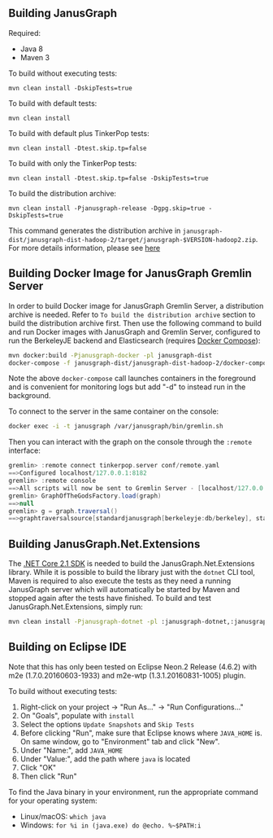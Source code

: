 Building JanusGraph
--------------

Required:

* Java 8
* Maven 3

To build without executing tests:

```
mvn clean install -DskipTests=true
```

To build with default tests:

```
mvn clean install
```

To build with default plus TinkerPop tests:

```
mvn clean install -Dtest.skip.tp=false
```

To build with only the TinkerPop tests:

```
mvn clean install -Dtest.skip.tp=false -DskipTests=true
```

To build the distribution archive:

```
mvn clean install -Pjanusgraph-release -Dgpg.skip=true -DskipTests=true
```
This command generates the distribution archive in `janusgraph-dist/janusgraph-dist-hadoop-2/target/janusgraph-$VERSION-hadoop2.zip`.
For more details information, please see [here](janusgraph-dist/README.md#building-zip-archives)

## Building Docker Image for JanusGraph Gremlin Server

In order to build Docker image for JanusGraph Gremlin Server, a
distribution archive is needed. Refer to `To build the distribution archive`
section to build the distribution archive first. Then use the following command
to build and run Docker images with JanusGraph and Gremlin Server, configured
to run the BerkeleyJE backend and Elasticsearch (requires [Docker Compose](https://docs.docker.com/compose/)):

```bash
mvn docker:build -Pjanusgraph-docker -pl janusgraph-dist
docker-compose -f janusgraph-dist/janusgraph-dist-hadoop-2/docker-compose.yml up
```

Note the above `docker-compose` call launches containers in the foreground and is convenient for monitoring logs but add "-d" to instead run in the background.

To connect to the server in the same container on the console:

```bash
docker exec -i -t janusgraph /var/janusgraph/bin/gremlin.sh
```

Then you can interact with the graph on the console through the `:remote` interface:

```groovy
gremlin> :remote connect tinkerpop.server conf/remote.yaml
==>Configured localhost/127.0.0.1:8182
gremlin> :remote console
==>All scripts will now be sent to Gremlin Server - [localhost/127.0.0.1:8182] - type ':remote console' to return to local mode
gremlin> GraphOfTheGodsFactory.load(graph)
==>null
gremlin> g = graph.traversal()
==>graphtraversalsource[standardjanusgraph[berkeleyje:db/berkeley], standard]
```

## Building JanusGraph.Net.Extensions

The [.NET Core 2.1 SDK](https://www.microsoft.com/net/download) is needed to build the JanusGraph.Net.Extensions library.
While it is possible to build the library just with the `dotnet` CLI tool, Maven is required to also execute the tests as they
need a running JanusGraph server which will automatically be started by Maven and stopped again after the tests have finished.
To build and test JanusGraph.Net.Extensions, simply run:

```bash
mvn clean install -Pjanusgraph-dotnet -pl :janusgraph-dotnet,:janusgraph-dotnet-tests
```

## Building on Eclipse IDE
Note that this has only been tested on Eclipse Neon.2 Release (4.6.2) with m2e (1.7.0.20160603-1933) and m2e-wtp (1.3.1.20160831-1005) plugin.


To build without executing tests:

1. Right-click on your project -> "Run As..." -> "Run Configurations..."
2. On "Goals", populate with `install`
3. Select the options `Update Snapshots` and `Skip Tests`
4. Before clicking "Run", make sure that Eclipse knows where `JAVA_HOME` is. On same window, go to "Environment" tab and click "New".
5. Under "Name:", add `JAVA_HOME`
6. Under "Value:", add the path where `java` is located
7. Click "OK"
8. Then click "Run"

To find the Java binary in your environment, run the appropriate command for your operating system:
* Linux/macOS: `which java`
* Windows: `for %i in (java.exe) do @echo. %~$PATH:i`

